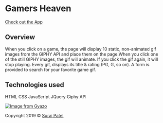 # Gamers Heaven
[Check out the App](https://jernical.github.io/Gamers-Heaven/)

## Overview
When you click on a game, the page will display 10 static, non-animated gif images from the GIPHY API and place them on the page.When you click one of the still GIPHY images, the gif will animate. If you click the gif again, it will stop playing. Every gif, displays its title & rating (PG, G, so on). A form is provided to search for your favorite game gif.

## Technologies used

HTML
CSS
JavaScript
JQuery
Giphy API

[![Image from Gyazo](https://i.gyazo.com/e41466cb30dcf49369fea36d27df8947.gif)](https://gyazo.com/e41466cb30dcf49369fea36d27df8947)

Copyright 2019 © [Suraj Patel](https://jernical.github.io/Suraj-Patel/)
